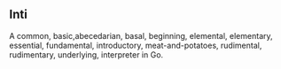 ## Inti

A common, basic,abecedarian, basal, beginning, elemental, elementary, essential, fundamental, introductory, meat-and-potatoes, rudimental, rudimentary, underlying,
interpreter in Go.
